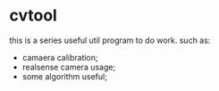 # cvtool

this is a series useful util program to do work. such as:

- camaera calibration;
- realsense camera usage;
- some algorithm useful;
